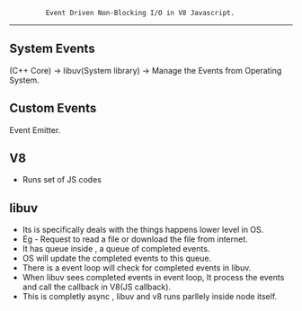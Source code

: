 
             Event Driven Non-Blocking I/O in V8 Javascript.
-------------------------------------------------------------------

System Events 
-------------

 (C++ Core) -> libuv(System library) -> Manage the Events from Operating System.

Custom Events 
-------------

Event Emitter.

V8  
---
- Runs set of JS codes 

libuv 
-----

- Its is specifically deals with the things happens lower level in OS.
- Eg - Request to read  a file or download the file from internet.
- It has queue inside , a queue of completed events. 
- OS will update the completed events to this queue.
- There is a event loop will check for completed events in libuv. 
- When libuv sees completed events in event loop, It process the events and call the callback in V8(JS callback). 
- This is completly async , libuv and v8 runs parllely inside node itself.






